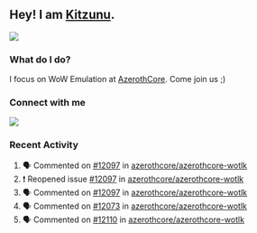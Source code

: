 ## Hey! I am [Kitzunu](https://Github.com/Kitzunu).

<!--<a href="https://github-readme-stats.kitzunu.vercel.app/api?username=Kitzunu&show_icons=true&theme=dark">
  <img align="center" src="https://github-readme-stats.kitzunu.vercel.app/api?username=Kitzunu&show_icons=true&theme=dark" />
</a>-->
<a href="https://github-readme-stats.kitzunu.vercel.app/api?username=Kitzunu&show_icons=true&theme=dark">
  <img align="center" src="https://github-readme-stats.vercel.app/api/top-langs/?username=Kitzunu&layout=compact&theme=dark" />
</a>

### What do I do?

I focus on WoW Emulation at [AzerothCore](https://Github.com/AzerothCore). Come join us ;)

### Connect with me
[![](https://img.shields.io/badge/AzerothCore%20Discord-Connect%20with%20me!-green)](https://discord.com/invite/gkt4y2x)

### Recent Activity

<!--START_SECTION:activity-->
1. 🗣 Commented on [#12097](https://github.com/azerothcore/azerothcore-wotlk/issues/12097) in [azerothcore/azerothcore-wotlk](https://github.com/azerothcore/azerothcore-wotlk)
2. ❗️ Reopened issue [#12097](https://github.com/azerothcore/azerothcore-wotlk/issues/12097) in [azerothcore/azerothcore-wotlk](https://github.com/azerothcore/azerothcore-wotlk)
3. 🗣 Commented on [#12097](https://github.com/azerothcore/azerothcore-wotlk/issues/12097) in [azerothcore/azerothcore-wotlk](https://github.com/azerothcore/azerothcore-wotlk)
4. 🗣 Commented on [#12073](https://github.com/azerothcore/azerothcore-wotlk/issues/12073) in [azerothcore/azerothcore-wotlk](https://github.com/azerothcore/azerothcore-wotlk)
5. 🗣 Commented on [#12110](https://github.com/azerothcore/azerothcore-wotlk/issues/12110) in [azerothcore/azerothcore-wotlk](https://github.com/azerothcore/azerothcore-wotlk)
<!--END_SECTION:activity-->
